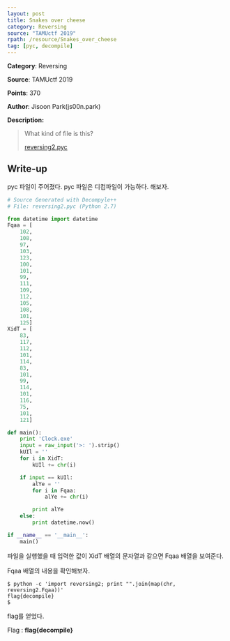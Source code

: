 ```yaml
---
layout: post
title: Snakes over cheese
category: Reversing
source: "TAMUctf 2019"
rpath: /resource/Snakes_over_cheese
tag: [pyc, decompile]
---
```


**Category**: Reversing

**Source**: TAMUctf 2019

**Points**: 370

**Author**: Jisoon Park(js00n.park)

**Description:** 

> What kind of file is this?
> 
> [reversing2.pyc]({{site.github.master}}{{page.rpath}}/reversing2.pyc)

## Write-up

pyc 파일이 주어졌다. pyc 파일은 디컴파일이 가능하다. 해보자.

```python
# Source Generated with Decompyle++
# File: reversing2.pyc (Python 2.7)

from datetime import datetime
Fqaa = [
    102,
    108,
    97,
    103,
    123,
    100,
    101,
    99,
    111,
    109,
    112,
    105,
    108,
    101,
    125]
XidT = [
    83,
    117,
    112,
    101,
    114,
    83,
    101,
    99,
    114,
    101,
    116,
    75,
    101,
    121]

def main():
    print 'Clock.exe'
    input = raw_input('>: ').strip()
    kUIl = ''
    for i in XidT:
        kUIl += chr(i)

    if input == kUIl:
        alYe = ''
        for i in Fqaa:
            alYe += chr(i)

        print alYe
    else:
        print datetime.now()

if __name__ == '__main__':
    main()
```

파일을 실행했을 때 입력한 값이 XidT 배열의 문자열과 같으면 Fqaa 배열을 보여준다.

Fqaa 배열의 내용을 확인해보자.

```
$ python -c 'import reversing2; print "".join(map(chr, reversing2.Fqaa))'
flag{decompile}
$
```

flag를 얻었다.

Flag : **flag{decompile}**
